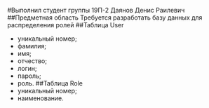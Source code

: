 #Выполнил студент группы 19П-2 Даянов Денис Раилевич
##Предметная область
Требуется разработать базу данных для распределения ролей
##Таблица User
- уникальный номер;
- фамилия;
- имя;
- отчество;
- логин;
- пароль;
- роль.
##Таблица Role
- уникальный номер;
- наименование.
